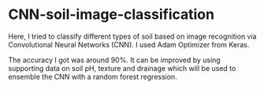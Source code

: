 # CNN-soil-image-classification

Here, I tried to classify different types of soil based on image recognition via Convolutional Neural Networks (CNN). I used Adam Optimizer from Keras.

The accuracy I got was around 90%. It can be improved by using supporting data on soil pH, texture and drainage which will be used to ensemble the CNN with a random forest regression.   
